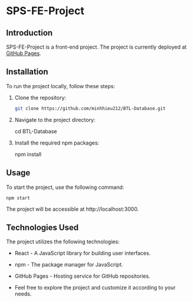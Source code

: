 # SPS-FE-Project

## Introduction

SPS-FE-Project is a front-end project. The project is currently deployed at [GitHub Pages](https://minhhieu212.github.io/BTL-Database/).

## Installation

To run the project locally, follow these steps:

1. Clone the repository:

   ```bash
   git clone https://github.com/minhhieu212/BTL-Database.git

2. Navigate to the project directory:

    cd BTL-Database

3. Install the required npm packages:

    npm install

## Usage

To start the project, use the following command:

    npm start

The project will be accessible at http://localhost:3000.

## Technologies Used

The project utilizes the following technologies:

- React - A JavaScript library for building user interfaces.

- npm - The package manager for JavaScript.

- GitHub Pages - Hosting service for GitHub repositories.

- Feel free to explore the project and customize it according to your needs.
